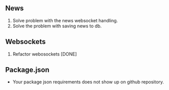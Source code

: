 ## News
1. Solve problem with the news websocket handling.
2. Solve the problem with saving news to db.

## Websockets
1. Refactor webosockets [DONE]

## Package.json
- Your package json requirements does not show up on github repository.
